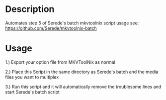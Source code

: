 # Description
Automates step 5 of Serede's batch mkvtoolnix script usage see: https://github.com/Serede/mkvtoolnix-batch 

# Usage
1.) Export your option file from MKVToolNix as normal

2.) Place this Script in the same directory as Serede's batch and the media files you want to multiplex

3.) Run this script and it will automatically remove the troublesome lines and start Serede's batch script


